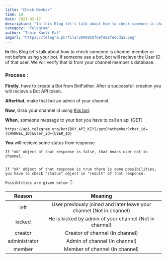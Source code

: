 ```yaml
---
title: "Check Member"
time: 10
date: 2021-02-17
description: "In this Blog let's talk about how to check someone is channel member or not before using your bot. We will verify User Id from your channel member's database"
category: "Telegram"
author: "Tuhin Kanti Pal"
imgurl: "https://telegra.ph/file/29989b0f6efe81fed5da2.png"
---
```


**In** this Blog let's talk about how to check someone is channel member or not before using your bot. If someone use a bot, bot will recieve the User ID of that user. We will verify that id from your channel member's database.

### Process :
**Firstly**, have to create a Bot from BotFather. After a successfull creation you will recieve a Bot API token.

**Afterthat**, make that bot an admin of your channel.

**Now**, Grab your channel id using [this bot](https://telegram.dog/username_to_id_bot "this bot").

**When**, someone message to your bot you have to call an api (GET)
```shell
https://api.telegram.org/bot{BOY_API_KEY}/getChatMember?chat_id={CHANNEL_ID}&user_id={USER_ID}
```

**You** will recieve some status from response

```
If "ok" object of that response is false, that means user not in channel.


If "ok" object of that response is true there is some possibilities, you have to check "status" object in "result" of that response.

Possiblities are given below 👇
```

|  Reason | Meaning  |
| :------------: | :------------: |
| left  | User previously joined and later leave your channel (Not in channel) |
|  kicked | He is kicked by admin of your channel (Not in channel) |
| creator  | Creator of channel (In channel)  |
| administrator  | Admin of channel (In channel)  |
| member  | Member of channel (In channel)  |